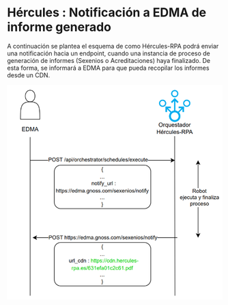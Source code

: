 # Hércules : Notificación a EDMA de informe generado



A continuación se plantea el esquema de como Hércules\-RPA podrá enviar una notificación hacia un endpoint, cuando una instancia de proceso de generación de informes (Sexenios o Acreditaciones) haya finalizado. De esta forma, se informará a EDMA para que pueda recopilar los informes desde un CDN.

  


![](/attachments/598147389/598147891.png)




